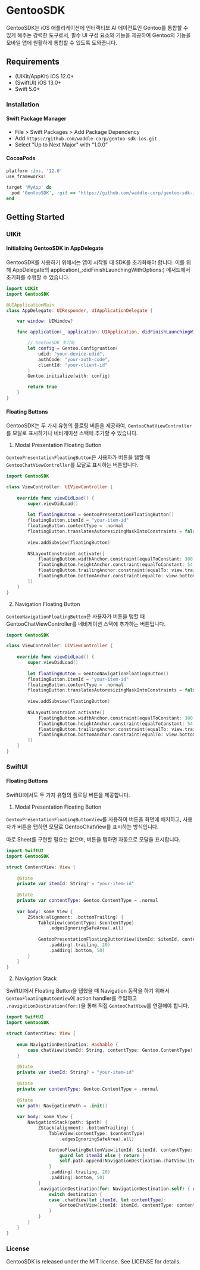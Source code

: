 # GentooSDK
GentooSDK는 iOS 애플리케이션에 인터랙티브 AI 에이전트인 Gentoo를 통합할 수 있게 해주는 강력한 도구로서, 필수 UI 구성 요소와 기능을 제공하여 Gentoo의 기능을 모바일 앱에 원활하게 통합할 수 있도록 도와줍니다.

## Requirements

- (UIKit/AppKit) iOS 12.0+
- (SwiftUI) iOS 13.0+
- Swift 5.0+

### Installation

#### Swift Package Manager

- File > Swift Packages > Add Package Dependency
- Add `https://github.com/waddle-corp/gentoo-sdk-ios.git`
- Select "Up to Next Major" with “1.0.0”

#### CocoaPods

```ruby
platform :ios, '12.0'
use_frameworks!

target 'MyApp' do
  pod 'GentooSDK', :git => 'https://github.com/waddle-corp/gentoo-sdk-ios'
end
```


## Getting Started

### UIKit

#### Initializing GentooSDK in AppDelegate

GentooSDK를 사용하기 위해서는 앱이 시작될 때 SDK를 초기화해야 합니다. 이를 위해 AppDelegate의 application(_:didFinishLaunchingWithOptions:) 메서드에서 초기화를 수행할 수 있습니다.

```swift
import UIKit
import GentooSDK

@UIApplicationMain
class AppDelegate: UIResponder, UIApplicationDelegate {

    var window: UIWindow?

    func application(_ application: UIApplication, didFinishLaunchingWithOptions launchOptions: [UIApplication.LaunchOptionsKey: Any]?) -> Bool {

        // GentooSDK 초기화
        let config = Gentoo.Configruation(
            udid: "your-device-udid",
            authCode: "your-auth-code",
            clientId: "your-client-id"
        )
        Gentoo.initialize(with: config)

        return true
    }
}
```

#### Floating Buttons

GentooSDK는 두 가지 유형의 플로팅 버튼을 제공하여, `GentooChatViewController`를 모달로 표시하거나 네비게이션 스택에 추가할 수 있습니다.

1) Modal Presentation Floating Button

`GentooPresentationFloatingButton`은 사용자가 버튼을 탭할 때 `GentooChatViewController`를 모달로 표시하는 버튼입니다.

```swift
import GentooSDK

class ViewController: UIViewController {
    
    override func viewDidLoad() {
        super.viewDidLoad()
        
        let floatingButton = GentooPresentationFloatingButton()
        floatingButton.itemId = "your-item-id"
        floatingButton.contentType = .normal
        floatingButton.translatesAutoresizingMaskIntoConstraints = false
        
        view.addSubview(floatingButton)
        
        NSLayoutConstraint.activate([
            floatingButton.widthAnchor.constraint(equalToConstant: 300),
            floatingButton.heightAnchor.constraint(equalToConstant: 54),
            floatingButton.trailingAnchor.constraint(equalTo: view.trailingAnchor, constant: -20),
            floatingButton.bottomAnchor.constraint(equalTo: view.bottomAnchor, constant: -50)
        ])
    }
}
```

2) Navigation Floating Button

`GentooNavigationFloatingButton`은 사용자가 버튼을 탭할 때 GentooChatViewController를 네비게이션 스택에 추가하는 버튼입니다.

```swift
import GentooSDK

class ViewController: UIViewController {
    
    override func viewDidLoad() {
        super.viewDidLoad()
        
        let floatingButton = GentooNavigationFloatingButton()
        floatingButton.itemId = "your-item-id"
        floatingButton.contentType = .normal
        floatingButton.translatesAutoresizingMaskIntoConstraints = false
        
        view.addSubview(floatingButton)
        
        NSLayoutConstraint.activate([
            floatingButton.widthAnchor.constraint(equalToConstant: 300),
            floatingButton.heightAnchor.constraint(equalToConstant: 54),
            floatingButton.trailingAnchor.constraint(equalTo: view.trailingAnchor, constant: -20),
            floatingButton.bottomAnchor.constraint(equalTo: view.bottomAnchor, constant: -50)
        ])
    }
}
```

### SwiftUI

#### Floating Buttons

SwiftUI에서도 두 가지 유형의 플로팅 버튼을 제공합니다.

1) Modal Presentation Floating Button

`GentooPresentationFloatingButtonView`를 사용하여 버튼을 화면에 배치하고, 사용자가 버튼을 탭하면 모달로 GentooChatView를 표시하는 방식입니다.

따로 Sheet를 구현할 필요는 없으며, 버튼을 탭하면 자동으로 모달을 표시합니다.

```swift
import SwiftUI
import GentooSDK

struct ContentView: View {
    
    @State
    private var itemId: String? = "your-item-id"
    
    @State 
    private var contentType: Gentoo.ContentType = .normal
    
    var body: some View {
        ZStack(alignment: .bottomTrailing) {
            TableView(contentType: $contentType)
                .edgesIgnoringSafeArea(.all)
            
            GentooPresentationFloatingButtonView(itemId: $itemId, contentType: $contentType)
                .padding(.trailing, 20)
                .padding(.bottom, 50)
        }
    }
}
```

2) Navigation Stack

SwiftUI에서 Floating Button을 탭했을 때 Navigation 동작을 하기 위해서 `GentooFloatingButtonView`에 action handler를 주입하고 `.navigationDestination(for:)`을 통해 직접 `GentooChatView`를 연결해야 합니다.

```swift
import SwiftUI
import GentooSDK

struct ContentView: View {
    
    enum NavigationDestination: Hashable {
        case chatView(itemId: String, contentType: Gentoo.ContentType)
    }
    
    @State
    private var itemId: String? = "your-item-id"
    
    @State 
    private var contentType: Gentoo.ContentType = .normal
    
    @State
    var path: NavigationPath = .init()
    
    var body: some View {
        NavigationStack(path: $path) {
            ZStack(alignment: .bottomTrailing) {
                TableView(contentType: $contentType)
                    .edgesIgnoringSafeArea(.all)

                GentooFloatingButtonView(itemId: $itemId, contentType: $contentType) {
                    guard let itemId else { return }
                    self.path.append(NavigationDestination.chatView(itemId: itemId, contentType: contentType))
                }
                .padding(.trailing, 20)
                .padding(.bottom, 50)
            }
            .navigationDestination(for: NavigationDestination.self) { destination in
                switch destination {
                case .chatView(let itemId, let contentType):
                    GentooChatView(itemId: itemId, contentType: contentType)
                }
            }
        }
    }
}
```


### License

GentooSDK is released under the MIT license. See LICENSE for details.
